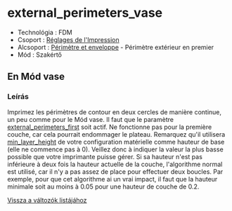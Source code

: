# external\_perimeters\_vase

* Technológia : FDM
* Csoport : [Réglages de l'Impression](../print_settings/print_settings.md)
* Alcsoport : [Périmètre et enveloppe](../print_settings/print_settings.md#périmètre-et-enveloppe) - Périmètre extérieur en premier
* Mód : Szakértő

## En Mód vase

### Leírás

Imprimez les périmètres de contour en deux cercles de manière continue, un peu comme pour le Mód vase. Il faut que le paramètre [external\_perimeters\_first](external_perimeters_first.md) soit actif. Ne fonctionne pas pour la première couche, car cela pourrait endommager le plateau. Remarquez qu'il utilisera [min\_layer\_height](min_layer_height.md) de votre configuration matérielle comme hauteur de base \(elle ne commence pas à 0\). Veillez donc à indiquer la valeur la plus basse possible que votre imprimante puisse gérer. Si sa hauteur n'est pas inférieure à deux fois la hauteur actuelle de la couche, l'algorithme normal est utilisé, car il n'y a pas assez de place pour effectuer deux boucles. Par exemple, pour que cet algorithme ai un vrai impact, il faut que la hauteur minimale soit au moins à 0.05 pour une hauteur de couche de 0.2.

[Vissza a változók listájához](variable_list.md)

